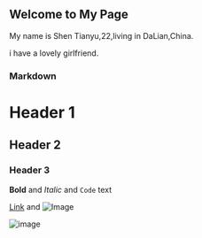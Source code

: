 ## Welcome to My Page

My name is Shen Tianyu,22,living in DaLian,China.

i have a lovely girlfriend.


### Markdown


# Header 1
## Header 2
### Header 3



**Bold** and _Italic_ and `Code` text

[Link](url) and ![Image](src)


![image](http://wx2.sinaimg.cn/large/c31bb60bly1fpye2hdcefj21hc0tzqv5.jpg)
